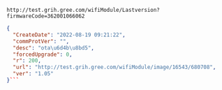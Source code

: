 `http://test.grih.gree.com/wifiModule/Lastversion?firmwareCode=362001066062`

```json
{
  "CreateDate": "2022-08-19 09:21:22",
  "commProtVer": "",
  "desc": "ota\u6d4b\u8bd5",
  "forcedUpgrade": 0,
  "r": 200,
  "url": "http://test.grih.gree.com/wifiModule/image/16543/680708",
  "ver": "1.05"
}```